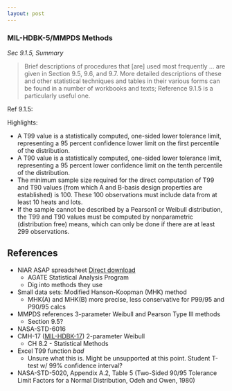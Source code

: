 ```yaml
---
layout: post
---
```


### MIL-HDBK-5/MMPDS Methods
*Sec 9.1.5, Summary*
> Brief descriptions of procedures that [are] used most frequently ... are given in Section 9.5, 9.6, and 9.7. More detailed descriptions of these and other statistical techniques and tables in their various forms can be found in a number of workbooks and texts; Reference 9.1.5 is a particularly useful one.

Ref 9.1.5: 

Highlights:
- A T99 value is a statistically computed, one-sided lower tolerance limit, representing a 95 percent confidence lower limit on the first percentile of the distribution. 
- A T90 value is a statistically computed, one-sided lower tolerance limit, representing a 95 percent lower confidence limit on the tenth percentile of the distribution.
- The minimum sample size required for the direct computation of T99 and T90 values (from which A and B-basis design properties are established) is 100. These 100 observations must include data from at least 10 heats and lots.
- If the sample cannot be described by a Pearson1 or Weibull distribution, the T99 and T90 values must be computed by nonparametric (distribution free) means, which can only be done if there are at least 299 observations.

## References
- NIAR ASAP spreadsheet [Direct download](https://agate.niar.wichita.edu/Materials/ASAP_2004_v1.xls)
  - AGATE Statistical Analysis Program
  - Dig into methods they use
- Small data sets: Modified Hanson-Koopman (MHK) method
  - MHK(A) and MHK(B) more precise, less conservative for P99/95 and P90/95 calcs
- MMPDS references 3-parameter Weibull and Pearson Type III methods
  - Section 9.5?
- NASA-STD-6016
- CMH-17 ([MIL-HDBK-17](http://everyspec.com/MIL-HDBK/MIL-HDBK-0001-0099/MIL_HDBK_17_1F_237/)) 2-parameter Weibull
  - CH 8.2 - Statistical Methods
- Excel T99 function _bad_
  - Unsure what this is. Might be unsupported at this point. Student T-test w/ 99% confidence interval?
- NASA-STD-5020, Appendix A.2, Table 5 (Two-Sided 90/95
Tolerance Limit Factors for a Normal Distribution, Odeh and Owen, 1980)